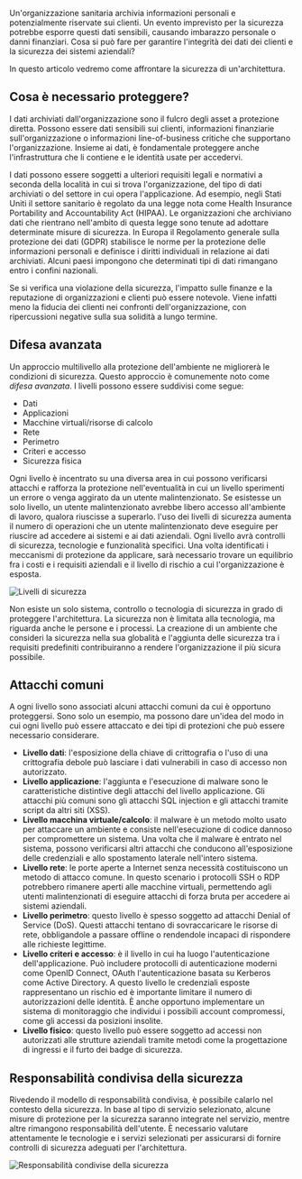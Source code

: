 Un'organizzazione sanitaria archivia informazioni personali e potenzialmente riservate sui clienti. Un evento imprevisto per la sicurezza potrebbe esporre questi dati sensibili, causando imbarazzo personale o danni finanziari. Cosa si può fare per garantire l'integrità dei dati dei clienti e la sicurezza dei sistemi aziendali? 

In questo articolo vedremo come affrontare la sicurezza di un'architettura.

## <a name="what-should-i-protect"></a>Cosa è necessario proteggere?

I dati archiviati dall'organizzazione sono il fulcro degli asset a protezione diretta. Possono essere dati sensibili sui clienti, informazioni finanziarie sull'organizzazione o informazioni line-of-business critiche che supportano l'organizzazione. Insieme ai dati, è fondamentale proteggere anche l'infrastruttura che li contiene e le identità usate per accedervi.

I dati possono essere soggetti a ulteriori requisiti legali e normativi a seconda della località in cui si trova l'organizzazione, del tipo di dati archiviati o del settore in cui opera l'applicazione. Ad esempio, negli Stati Uniti il settore sanitario è regolato da una legge nota come Health Insurance Portability and Accountability Act (HIPAA). Le organizzazioni che archiviano dati che rientrano nell'ambito di questa legge sono tenute ad adottare determinate misure di sicurezza. In Europa il Regolamento generale sulla protezione dei dati (GDPR) stabilisce le norme per la protezione delle informazioni personali e definisce i diritti individuali in relazione ai dati archiviati. Alcuni paesi impongono che determinati tipi di dati rimangano entro i confini nazionali.

Se si verifica una violazione della sicurezza, l'impatto sulle finanze e la reputazione di organizzazioni e clienti può essere notevole. Viene infatti meno la fiducia dei clienti nei confronti dell'organizzazione, con ripercussioni negative sulla sua solidità a lungo termine.

## <a name="defense-in-depth"></a>Difesa avanzata

Un approccio multilivello alla protezione dell'ambiente ne migliorerà le condizioni di sicurezza. Questo approccio è comunemente noto come _difesa avanzata_. I livelli possono essere suddivisi come segue:

* Dati
* Applicazioni
* Macchine virtuali/risorse di calcolo
* Rete
* Perimetro
* Criteri e accesso
* Sicurezza fisica

Ogni livello è incentrato su una diversa area in cui possono verificarsi attacchi e rafforza la protezione nell'eventualità in cui un livello sperimenti un errore o venga aggirato da un utente malintenzionato. Se esistesse un solo livello, un utente malintenzionato avrebbe libero accesso all'ambiente di lavoro, qualora riuscisse a superarlo. l'uso dei livelli di sicurezza aumenta il numero di operazioni che un utente malintenzionato deve eseguire per riuscire ad accedere ai sistemi e ai dati aziendali. Ogni livello avrà controlli di sicurezza, tecnologie e funzionalità specifici. Una volta identificati i meccanismi di protezione da applicare, sarà necessario trovare un equilibrio fra i costi e i requisiti aziendali e il livello di rischio a cui l'organizzazione è esposta.

![Livelli di sicurezza](../media-draft/security-layers.png)

Non esiste un solo sistema, controllo o tecnologia di sicurezza in grado di proteggere l'architettura. La sicurezza non è limitata alla tecnologia, ma riguarda anche le persone e i processi. La creazione di un ambiente che consideri la sicurezza nella sua globalità e l'aggiunta delle sicurezza tra i requisiti predefiniti contribuiranno a rendere l'organizzazione il più sicura possibile.

## <a name="common-attacks"></a>Attacchi comuni

A ogni livello sono associati alcuni attacchi comuni da cui è opportuno proteggersi. Sono solo un esempio, ma possono dare un'idea del modo in cui ogni livello può essere attaccato e dei tipi di protezioni che può essere necessario considerare.

* **Livello dati**: l'esposizione della chiave di crittografia o l'uso di una crittografia debole può lasciare i dati vulnerabili in caso di accesso non autorizzato.
* **Livello applicazione**: l'aggiunta e l'esecuzione di malware sono le caratteristiche distintive degli attacchi del livello applicazione. Gli attacchi più comuni sono gli attacchi SQL injection e gli attacchi tramite script da altri siti (XSS).
* **Livello macchina virtuale/calcolo**: il malware è un metodo molto usato per attaccare un ambiente e consiste nell'esecuzione di codice dannoso per compromettere un sistema. Una volta che il malware è entrato nel sistema, possono verificarsi altri attacchi che conducono all'esposizione delle credenziali e allo spostamento laterale nell'intero sistema.
* **Livello rete**: le porte aperte a Internet senza necessità costituiscono un metodo di attacco comune. In questo scenario i protocolli SSH o RDP potrebbero rimanere aperti alle macchine virtuali, permettendo agli utenti malintenzionati di eseguire attacchi di forza bruta per accedere ai sistemi aziendali.
* **Livello perimetro**: questo livello è spesso soggetto ad attacchi Denial of Service (DoS). Questi attacchi tentano di sovraccaricare le risorse di rete, obbligandole a passare offline o rendendole incapaci di rispondere alle richieste legittime.
* **Livello criteri e accesso**: è il livello in cui ha luogo l'autenticazione dell'applicazione. Può includere protocolli di autenticazione moderni come OpenID Connect, OAuth l'autenticazione basata su Kerberos come Active Directory. A questo livello le credenziali esposte rappresentano un rischio ed è importante limitare il numero di autorizzazioni delle identità. È anche opportuno implementare un sistema di monitoraggio che individui i possibili account compromessi, come gli accessi da posizioni insolite.
* **Livello fisico**: questo livello può essere soggetto ad accessi non autorizzati alle strutture aziendali tramite metodi come la progettazione di ingressi e il furto dei badge di sicurezza.

## <a name="shared-security-responsibility"></a>Responsabilità condivisa della sicurezza

Rivedendo il modello di responsabilità condivisa, è possibile calarlo nel contesto della sicurezza. In base al tipo di servizio selezionato, alcune misure di protezione per la sicurezza saranno integrate nel servizio, mentre altre rimangono responsabilità dell'utente. È necessario valutare attentamente le tecnologie e i servizi selezionati per assicurarsi di fornire controlli di sicurezza adeguati per l'architettura.

![Responsabilità condivise della sicurezza](../media-draft/shared_responsibilities.png)